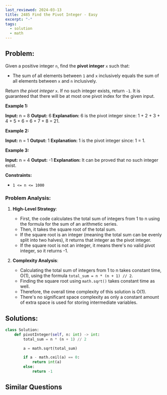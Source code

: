 ```yaml
---
last_reviewed: 2024-03-13
title: 2485 Find the Pivot Integer - Easy
excerpt: "-"
tags:
  - solution
  - math
---
```

## Problem:
Given a positive integer `n`, find the **pivot integer** `x` such that:

- The sum of all elements between `1` and `x` inclusively equals the sum of all elements between `x` and `n` inclusively.

Return _the pivot integer_ `x`. If no such integer exists, return `-1`. It is guaranteed that there will be at most one pivot index for the given input.

**Example 1:**

**Input:** n = 8
**Output:** 6
**Explanation:** 6 is the pivot integer since: 1 + 2 + 3 + 4 + 5 + 6 = 6 + 7 + 8 = 21.

**Example 2:**

**Input:** n = 1
**Output:** 1
**Explanation:** 1 is the pivot integer since: 1 = 1.

**Example 3:**

**Input:** n = 4
**Output:** -1
**Explanation:** It can be proved that no such integer exist.

**Constraints:**

- `1 <= n <= 1000`
### Problem Analysis:
1. **High-Level Strategy**:
    
    - First, the code calculates the total sum of integers from 1 to n using the formula for the sum of an arithmetic series.
    - Then, it takes the square root of the total sum.
    - If the square root is an integer (meaning the total sum can be evenly split into two halves), it returns that integer as the pivot integer.
    - If the square root is not an integer, it means there's no valid pivot integer, so it returns -1.
2. **Complexity Analysis**:
    
    - Calculating the total sum of integers from 1 to n takes constant time, O(1), using the formula `total_sum = n * (n + 1) // 2`.
    - Finding the square root using `math.sqrt()` takes constant time as well.
    - Therefore, the overall time complexity of this solution is O(1).
    - There's no significant space complexity as only a constant amount of extra space is used for storing intermediate variables.

## Solutions:

```python
class Solution:
    def pivotInteger(self, n: int) -> int:
        total_sum = n * (n + 1) // 2 

        a = math.sqrt(total_sum)

        if a - math.ceil(a) == 0:
            return int(a)
        else:
            return -1
```

## Similar Questions